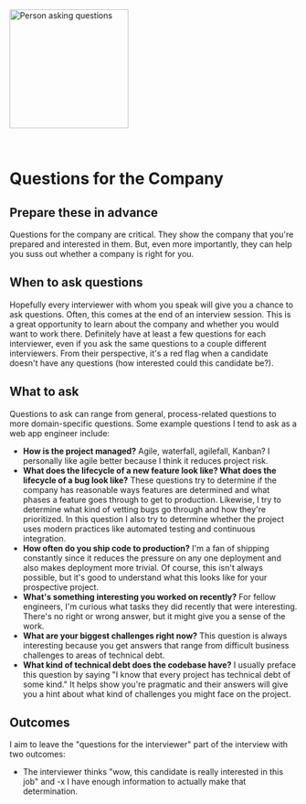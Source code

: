 <img style="margin: 0 auto; max-width:13rem; margin-bottom: 2rem" width="208" height="208" alt="Person asking questions" src="/questions.svg" />

# Questions for the Company

<star />

## Prepare these in advance

Questions for the company are critical. They show the company that you're prepared and interested in them. But, even more importantly, they can help you suss out whether a company is right for you.

## When to ask questions

Hopefully every interviewer with whom you speak will give you a chance to ask questions. Often, this comes at the end of an interview session. This is a great opportunity to learn about the company and whether you would want to work there. Definitely have at least a few questions for each interviewer, even if you ask the same questions to a couple different interviewers. From their perspective, it's a red flag when a candidate doesn't have any questions (how interested could this candidate be?).

## What to ask

Questions to ask can range from general, process-related questions to more domain-specific questions. Some example questions I tend to ask as a web app engineer include:

- **How is the project managed?** Agile, waterfall, agilefall, Kanban? I personally like agile better because I think it reduces project risk.
- **What does the lifecycle of a new feature look like? What does the lifecycle of a bug look like?** These questions try to determine if the company has reasonable ways features are determined and what phases a feature goes through to get to production. Likewise, I try to determine what kind of vetting bugs go through and how they're prioritized. In this question I also try to determine whether the project uses modern practices like automated testing and continuous integration.
- **How often do you ship code to production?** I'm a fan of shipping constantly since it reduces the pressure on any one deployment and also makes deployment more trivial. Of course, this isn't always possible, but it's good to understand what this looks like for your prospective project.
- **What's something interesting you worked on recently?** For fellow engineers, I'm curious what tasks they did recently that were interesting. There's no right or wrong answer, but it might give you a sense of the work.
- **What are your biggest challenges right now?** This question is always interesting because you get answers that range from difficult business challenges to areas of technical debt.
- **What kind of technical debt does the codebase have?** I usually preface this question by saying "I know that every project has technical debt of some kind." It helps show you're pragmatic and their answers will give you a hint about what kind of challenges you might face on the project.

## Outcomes

I aim to leave the "questions for the interviewer" part of the interview with two outcomes:

- The interviewer thinks "wow, this candidate is really interested in this job" and
  -x I have enough information to actually make that determination.
